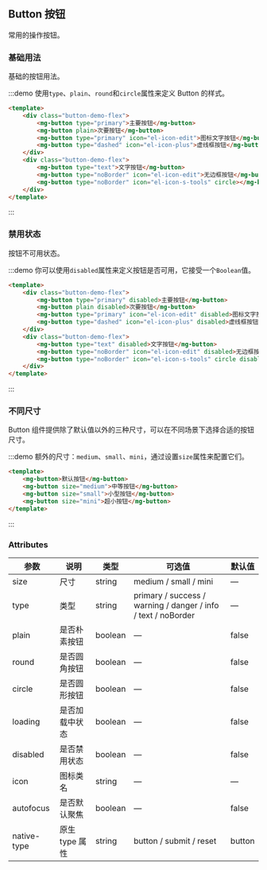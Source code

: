 ## Button 按钮
常用的操作按钮。

### 基础用法

基础的按钮用法。

:::demo 使用`type`、`plain`、`round`和`circle`属性来定义 Button 的样式。
```html
<template>
	<div class="button-demo-flex">
		<mg-button type="primary">主要按钮</mg-button>
		<mg-button plain>次要按钮</mg-button>
		<mg-button type="primary" icon="el-icon-edit">图标文字按钮</mg-button>
		<mg-button type="dashed" icon="el-icon-plus">虚线框按钮</mg-button>
  	</div>
  	<div class="button-demo-flex">
  		<mg-button type="text">文字按钮</mg-button>
  		<mg-button type="noBorder" icon="el-icon-edit">无边框按钮</mg-button>
  		<mg-button type="noBorder" icon="el-icon-s-tools" circle></mg-button>
  	</div>
</template>
```
:::

### 禁用状态

按钮不可用状态。

:::demo 你可以使用`disabled`属性来定义按钮是否可用，它接受一个`Boolean`值。
```html
<template>
	<div class="button-demo-flex">
		<mg-button type="primary" disabled>主要按钮</mg-button>
		<mg-button plain disabled>次要按钮</mg-button>
		<mg-button type="primary" icon="el-icon-edit" disabled>图标文字按钮</mg-button>
		<mg-button type="dashed" icon="el-icon-plus" disabled>虚线框按钮</mg-button>
  	</div>
  	<div class="button-demo-flex">
  		<mg-button type="text" disabled>文字按钮</mg-button>
  		<mg-button type="noBorder" icon="el-icon-edit" disabled>无边框按钮</mg-button>
  		<mg-button type="noBorder" icon="el-icon-s-tools" circle disabled></mg-button>
  	</div>
</template>
```
:::

### 不同尺寸

Button 组件提供除了默认值以外的三种尺寸，可以在不同场景下选择合适的按钮尺寸。

:::demo 额外的尺寸：`medium`、`small`、`mini`，通过设置`size`属性来配置它们。
```html
<template>
	<mg-button>默认按钮</mg-button>
	<mg-button size="medium">中等按钮</mg-button>
	<mg-button size="small">小型按钮</mg-button>
	<mg-button size="mini">超小按钮</mg-button>
</template>
```
:::

### Attributes
| 参数      | 说明    | 类型      | 可选值       | 默认值   |
|---------- |-------- |---------- |-------------  |-------- |
| size     | 尺寸   | string  |   medium / small / mini            |    —     |
| type     | 类型   | string    |   primary / success / warning / danger / info / text / noBorder|     —    |
| plain     | 是否朴素按钮   | boolean    | — | false   |
| round     | 是否圆角按钮   | boolean    | — | false   |
| circle     | 是否圆形按钮   | boolean    | — | false   |
| loading     | 是否加载中状态   | boolean    | — | false   |
| disabled  | 是否禁用状态    | boolean   | —   | false   |
| icon  | 图标类名 | string   |  —  |  —  |
| autofocus  | 是否默认聚焦 | boolean   |  —  |  false  |
| native-type | 原生 type 属性 | string | button / submit / reset | button |
